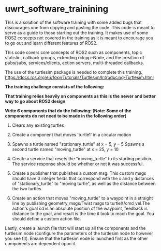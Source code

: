# uwrt_software_trainining

This is a solution of the software training with some added bugs that discourages one from copying and pasting the code. This code is meant to 
serve as a guide to those starting out the training. It makes use of some ROS2 concepts not covered in the training as it is meant to encourage you to 
go out and learn different features of ROS2.

This code covers core concepts of ROS2 such as 
components, topic statistic, callback groups, extending rclcpp::Node, and 
the creation of pubs/subs, services/clients, action servers, multi-threaded callbacks.

The use of the turtlesim package is needed to complete this training. https://docs.ros.org/en/foxy/Tutorials/Turtlesim/Introducing-Turtlesim.html

**The training challenge consists of the following:**

**That training relies heavily on components as this is the newer and better way to go about ROS2 design**

**Write 6 components that do the following: (Note: Some of the components do not need to be made in the following order)**
1. Clears any existing turtles
2. Create a component that moves 'turtle1' in a circular motion
3. Spawns a turtle named "stationary_turtle" at x = 5, y = 5
   Spawns a second turtle named "moving_turtle" at x = 25, y = 10
4. Create a service that resets the "moving_turtle" to its starting position. The service response should be whether or not it was successful.
5. Create a publisher that publishes a custom msg. This custom msgs should have 3 integer fields that correspond with the x and y distances of "stationary_turtle" to "moving turtle", as well as the distance between the two turtles.

6. Create an action that moves "moving_turtle" to a waypoint in a straight line by publishing geometry_msgs/Twist msgs to turtleX/cmd_vel.The action's goal cd is an   absolute position of the waypoint, feedback is distance to the goal, and result is the time it took to reach the goal. You should define a custom action file. 

Lastly, create a launch file that will start up all the components and the turtlesim node (configure the parameters of the turtlesim node to however you see fit). Ensure that the turtlesim node is launched first as the other components are dependent upon it. 


